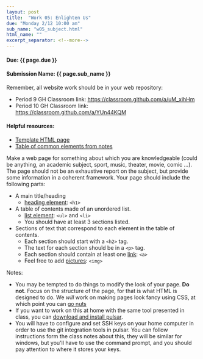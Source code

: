 ```yaml
---
layout: post
title:  "Work 05: Enlighten Us"
due: "Monday 2/12 10:00 am"
sub_name: "w05_subject.html"
html_name: ""
excerpt_separator: <!--more-->
---
```


#### Due: {{ page.due }}
#### Submission Name: {{ page.sub_name }}
<!--
#### Stuy server link: http://homer.stuy.edu/~YOUR_USERNAME/{{ page.sub_name }}
-->

Remember, all website work should be in your web repository:
- Period 9 GH Classroom link: <https://classroom.github.com/a/uM_xihHm>
- Period 10 GH Classroom link: <https://classroom.github.com/a/YUn44KQM>

#### Helpful resources:
- [Template HTML page](https://github.com/mks22-dw/dwsource/blob/main/html/template.html)
- [Table of common elements from notes](https://www.stuycs.org/dwlessons/fcs/selector_view.html?slides=05_html.md#22)


Make a web page for something about which you are knowledgeable (could be anything, an academic subject, sport, music, theater, movie, comic ...). The page should not be an exhaustive report on the subject, but provide some information in a coherent framework. Your page should include the following parts:

* A main title/heading
  - [heading element](https://developer.mozilla.org/en-US/docs/Web/HTML/Element/Heading_Elements): `<h1>`
* A table of contents made of an unordered list.
  - [list element](https://developer.mozilla.org/en-US/docs/Web/HTML/Element/ul): `<ul>` and `<li>`
  - You should have at least 3 sections listed.
* Sections of text that correspond to each element in the table of contents.
  - Each section should start with a `<h2>` tag.
  - The text for each section should be in a `<p>` tag.
  - Each section should contain at least one [link](https://developer.mozilla.org/en-US/docs/Web/HTML/Element/a): `<a>`
  - Feel free to add [pictures](https://developer.mozilla.org/en-US/docs/Web/HTML/Element/img): `<img>`

Notes:
- You may be tempted to do things to modify the look of your page. __Do not__. Focus on the structure of the page, for that is what HTML is designed to do. We _will_ work on making pages look fancy using CSS, at which point you can [go nuts](http://www.csszengarden.com)
- If you want to work on this at home with the same tool presented in class, you can [download and install pulsar](https://pulsar-edit.dev/download.html#regular-releases).
- You will have to configure and set SSH keys on your home computer in order to use the git integration tools in pulsar. You can follow instructions form the class notes about this, they will be similar for windows, but you'll have to use the command prompt, and you should pay attention to where it stores your keys.
